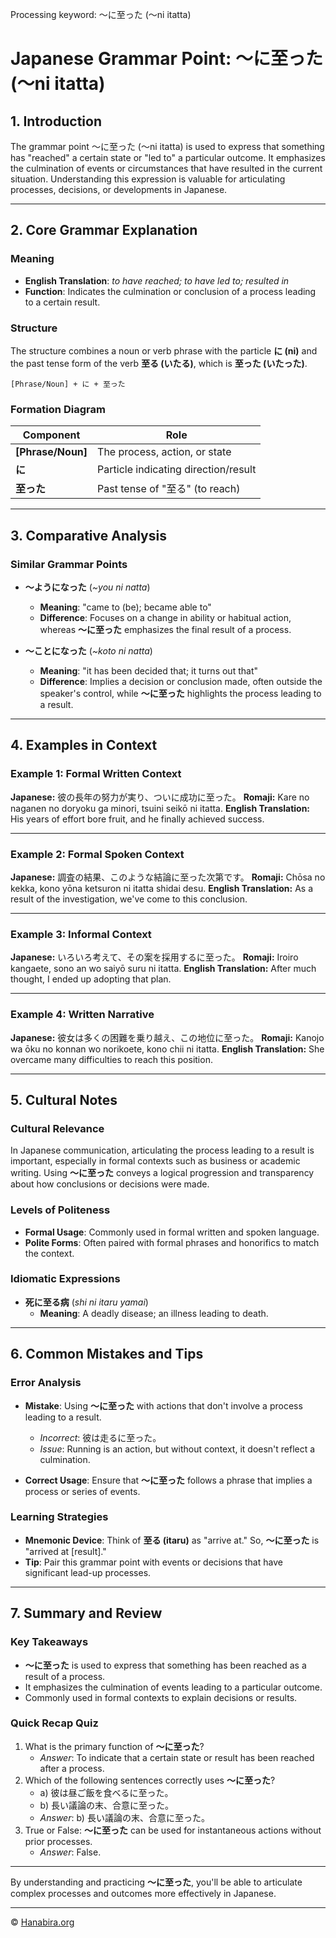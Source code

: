 Processing keyword: ～に至った (〜ni itatta)
# Japanese Grammar Point: ～に至った (〜ni itatta)

## 1. Introduction
The grammar point ～に至った (〜ni itatta) is used to express that something has "reached" a certain state or "led to" a particular outcome. It emphasizes the culmination of events or circumstances that have resulted in the current situation. Understanding this expression is valuable for articulating processes, decisions, or developments in Japanese.

---
## 2. Core Grammar Explanation
### Meaning
- **English Translation**: *to have reached; to have led to; resulted in*
- **Function**: Indicates the culmination or conclusion of a process leading to a certain result.
### Structure
The structure combines a noun or verb phrase with the particle **に (ni)** and the past tense form of the verb **至る (いたる)**, which is **至った (いたった)**.
```
[Phrase/Noun] + に + 至った
```
### Formation Diagram
| Component          | Role                                |
|--------------------|-------------------------------------|
| **[Phrase/Noun]**  | The process, action, or state       |
| **に**             | Particle indicating direction/result|
| **至った**          | Past tense of "至る" (to reach)      |
---
## 3. Comparative Analysis
### Similar Grammar Points
- **～ようになった** (*~you ni natta*)
  - **Meaning**: "came to (be); became able to"
  - **Difference**: Focuses on a change in ability or habitual action, whereas **～に至った** emphasizes the final result of a process.
  
- **～ことになった** (*~koto ni natta*)
  - **Meaning**: "it has been decided that; it turns out that"
  - **Difference**: Implies a decision or conclusion made, often outside the speaker's control, while **～に至った** highlights the process leading to a result.

---
## 4. Examples in Context
### Example 1: Formal Written Context
**Japanese:**
彼の長年の努力が実り、ついに成功に至った。
**Romaji:**
Kare no naganen no doryoku ga minori, tsuini seikō ni itatta.
**English Translation:**
His years of effort bore fruit, and he finally achieved success.

---
### Example 2: Formal Spoken Context
**Japanese:**
調査の結果、このような結論に至った次第です。
**Romaji:**
Chōsa no kekka, kono yōna ketsuron ni itatta shidai desu.
**English Translation:**
As a result of the investigation, we've come to this conclusion.

---
### Example 3: Informal Context
**Japanese:**
いろいろ考えて、その案を採用するに至った。
**Romaji:**
Iroiro kangaete, sono an wo saiyō suru ni itatta.
**English Translation:**
After much thought, I ended up adopting that plan.

---
### Example 4: Written Narrative
**Japanese:**
彼女は多くの困難を乗り越え、この地位に至った。
**Romaji:**
Kanojo wa ōku no konnan wo norikoete, kono chii ni itatta.
**English Translation:**
She overcame many difficulties to reach this position.

---
## 5. Cultural Notes
### Cultural Relevance
In Japanese communication, articulating the process leading to a result is important, especially in formal contexts such as business or academic writing. Using **～に至った** conveys a logical progression and transparency about how conclusions or decisions were made.
### Levels of Politeness
- **Formal Usage**: Commonly used in formal written and spoken language.
- **Polite Forms**: Often paired with formal phrases and honorifics to match the context.
### Idiomatic Expressions
- **死に至る病** (*shi ni itaru yamai*)
  - **Meaning**: A deadly disease; an illness leading to death.
  
---
## 6. Common Mistakes and Tips
### Error Analysis
- **Mistake**: Using **～に至った** with actions that don't involve a process leading to a result.
  - *Incorrect*: 彼は走るに至った。
  - *Issue*: Running is an action, but without context, it doesn't reflect a culmination.
  
- **Correct Usage**: Ensure that **～に至った** follows a phrase that implies a process or series of events.
### Learning Strategies
- **Mnemonic Device**: Think of **至る (itaru)** as "arrive at." So, **～に至った** is "arrived at [result]."
- **Tip**: Pair this grammar point with events or decisions that have significant lead-up processes.
---
## 7. Summary and Review
### Key Takeaways
- **～に至った** is used to express that something has been reached as a result of a process.
- It emphasizes the culmination of events leading to a particular outcome.
- Commonly used in formal contexts to explain decisions or results.
### Quick Recap Quiz
1. What is the primary function of **～に至った**?
   - *Answer*: To indicate that a certain state or result has been reached after a process.
2. Which of the following sentences correctly uses **～に至った**?
   - a) 彼は昼ご飯を食べるに至った。
   - b) 長い議論の末、合意に至った。
   - *Answer*: b) 長い議論の末、合意に至った。
3. True or False: **～に至った** can be used for instantaneous actions without prior processes.
   - *Answer*: False.
---
By understanding and practicing **～に至った**, you'll be able to articulate complex processes and outcomes more effectively in Japanese.


---

© [Hanabira.org](https://hanabira.org)
